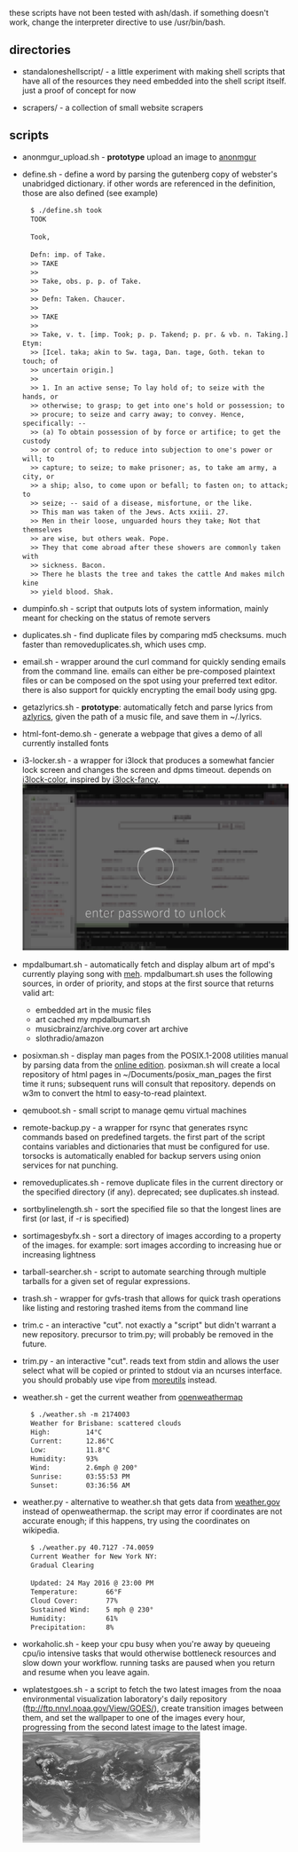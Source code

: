 these scripts have not been tested with ash/dash. if something doesn't work, change the interpreter directive to use /usr/bin/bash.

directories
-----------
* standaloneshellscript/ - a little experiment with making shell scripts that have all of the resources they need embedded into the shell script itself. just a proof of concept for now

* scrapers/ - a collection of small website scrapers

scripts
-------
* anonmgur\_upload.sh - **prototype** upload an image to [anonmgur](https://anonmgur.com)

* define.sh - define a word by parsing the gutenberg copy of webster's unabridged dictionary. if other words are referenced in the definition, those are also defined (see example)

        $ ./define.sh took
        TOOK

        Took,

        Defn: imp. of Take.
        >> TAKE
        >>
        >> Take, obs. p. p. of Take.
        >>
        >> Defn: Taken. Chaucer.
        >>
        >> TAKE
        >>
        >> Take, v. t. [imp. Took; p. p. Takend; p. pr. & vb. n. Taking.] Etym:
        >> [Icel. taka; akin to Sw. taga, Dan. tage, Goth. tekan to touch; of
        >> uncertain origin.]
        >>
        >> 1. In an active sense; To lay hold of; to seize with the hands, or
        >> otherwise; to grasp; to get into one's hold or possession; to
        >> procure; to seize and carry away; to convey. Hence, specifically: --
        >> (a) To obtain possession of by force or artifice; to get the custody
        >> or control of; to reduce into subjection to one's power or will; to
        >> capture; to seize; to make prisoner; as, to take am army, a city, or
        >> a ship; also, to come upon or befall; to fasten on; to attack; to
        >> seize; -- said of a disease, misfortune, or the like.
        >> This man was taken of the Jews. Acts xxiii. 27.
        >> Men in their loose, unguarded hours they take; Not that themselves
        >> are wise, but others weak. Pope.
        >> They that come abroad after these showers are commonly taken with
        >> sickness. Bacon.
        >> There he blasts the tree and takes the cattle And makes milch kine
        >> yield blood. Shak.

* dumpinfo.sh - script that outputs lots of system information, mainly meant for checking on the status of remote servers

* duplicates.sh - find duplicate files by comparing md5 checksums. much faster than removeduplicates.sh, which uses cmp.

* email.sh - wrapper around the curl command for quickly sending emails from the command line. emails can either be pre-composed plaintext files or can be composed on the spot using your preferred text editor. there is also support for quickly encrypting the email body using gpg.

* getazlyrics.sh - **prototype**: automatically fetch and parse lyrics from [azlyrics](http://www.azlyrics.com/), given the path of a music file, and save them in ~/.lyrics.

* html-font-demo.sh - generate a webpage that gives a demo of all currently installed fonts

* i3-locker.sh - a wrapper for i3lock that produces a somewhat fancier lock screen and changes the screen and dpms timeout. depends on [i3lock-color](https://github.com/eBrnd/i3lock-color), inspired by [i3lock-fancy](https://github.com/meskarune/i3lock-fancy).
![demo image](README-images/i3-locker-demo.png)

* mpdalbumart.sh - automatically fetch and display album art of mpd's currently playing song with [meh](http://www.johnhawthorn.com/meh/). mpdalbumart.sh uses the following sources, in order of priority, and stops at the first source that returns valid art:
  * embedded art in the music files
  * art cached my mpdalbumart.sh
  * musicbrainz/archive.org cover art archive
  * slothradio/amazon

* posixman.sh - display man pages from the POSIX.1-2008 utilities manual by parsing data from the [online edition](http://pubs.opengroup.org/onlinepubs/9699919799/). posixman.sh will create a local repository of html pages in ~/Documents/posix_man_pages the first time it runs; subsequent runs will consult that repository. depends on w3m to convert the html to easy-to-read plaintext.

* qemuboot.sh - small script to manage qemu virtual machines

* remote-backup.py - a wrapper for rsync that generates rsync commands based on predefined targets. the first part of the script contains variables and dictionaries that must be configured for use. torsocks is automatically enabled for backup servers using onion services for nat punching.

* removeduplicates.sh - remove duplicate files in the current directory or the specified directory (if any). deprecated; see duplicates.sh instead.

* sortbylinelength.sh - sort the specified file so that the longest lines are first (or last, if -r is specified)

* sortimagesbyfx.sh - sort a directory of images according to a property of the images. for example: sort images according to increasing hue or increasing lightness

* tarball-searcher.sh - script to automate searching through multiple tarballs for a given set of regular expressions.

* trash.sh - wrapper for gvfs-trash that allows for quick trash operations like listing and restoring trashed items from the command line

* trim.c - an interactive "cut". not exactly a "script" but didn't warrant a new repository. precursor to trim.py; will probably be removed in the future.

* trim.py - an interactive "cut". reads text from stdin and allows the user select what will be copied or printed to stdout via an ncurses interface. you should probably use vipe from [moreutils](https://joeyh.name/code/moreutils/) instead.

* weather.sh - get the current weather from [openweathermap](http://openweathermap.org)

        $ ./weather.sh -m 2174003
        Weather for Brisbane: scattered clouds
        High:         14°C
        Current:      12.86°C
        Low:          11.8°C
        Humidity:     93%
        Wind:         2.6mph @ 200°
        Sunrise:      03:55:53 PM
        Sunset:       03:36:56 AM

* weather.py - alternative to weather.sh that gets data from [weather.gov](http://weather.gov) instead of openweathermap. the script may error if coordinates are not accurate enough; if this happens, try using the coordinates on wikipedia.

        $ ./weather.py 40.7127 -74.0059
        Current Weather for New York NY:
        Gradual Clearing

        Updated: 24 May 2016 @ 23:00 PM
        Temperature:       66°F
        Cloud Cover:       77%
        Sustained Wind:    5 mph @ 230°
        Humidity:          61%
        Precipitation:     8%

* workaholic.sh - keep your cpu busy when you're away by queueing cpu/io intensive tasks that would otherwise bottleneck resources and slow down your workflow. running tasks are paused when you return and resume when you leave again.

* wplatestgoes.sh - a script to fetch the two latest images from the noaa environmental visualization laboratory's daily repository (ftp://ftp.nnvl.noaa.gov/View/GOES/), create transition images between them, and set the wallpaper to one of the images every hour, progressing from the second latest image to the latest image.
![demo image](README-images/wplatestgoes-demo.gif)
